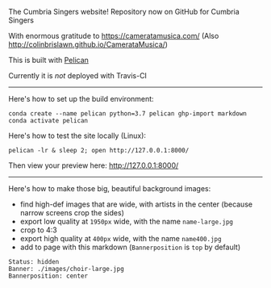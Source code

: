 The Cumbria Singers website!
Repository now on GitHub for Cumbria Singers

With enormous gratitude to https://cameratamusica.com/ (Also http://colinbrislawn.github.io/CamerataMusica/)

This is built with [Pelican](http://docs.getpelican.com/) 

Currently it is _not_ deployed with Travis-CI 

---

Here's how to set up the build environment:
```
conda create --name pelican python=3.7 pelican ghp-import markdown
conda activate pelican
```

Here's how to test the site locally (Linux):
```
pelican -lr & sleep 2; open http://127.0.0.1:8000/
```
Then view your preview here: http://127.0.0.1:8000/

---

Here's how to make those big, beautiful background images:
- find high-def images that are wide, with artists in the center (because narrow screens crop the sides) 
- export low quality at `1950px` wide, with the name `name-large.jpg`
- crop to 4:3
- export high quality at `400px` wide, with the name `name400.jpg`
- add to page with this markdown (`Bannerposition` is `top` by default)
```
Status: hidden
Banner: ./images/choir-large.jpg
Bannerposition: center
```
